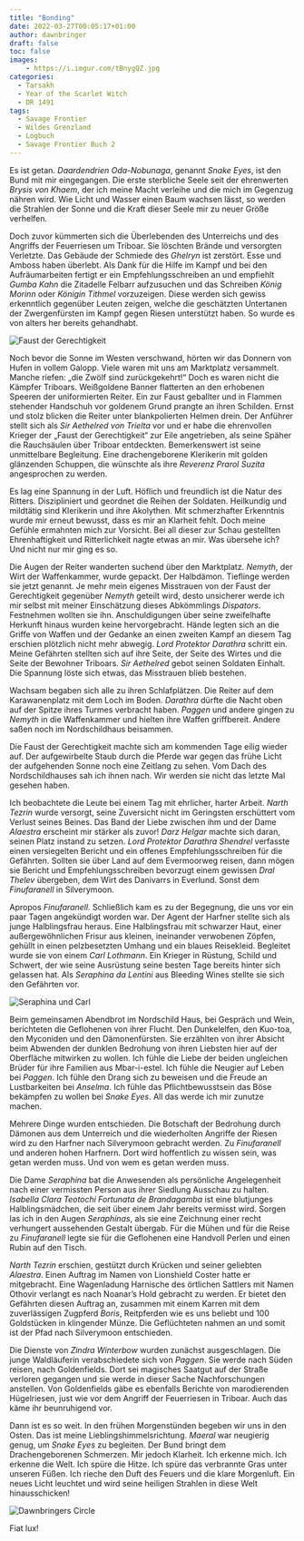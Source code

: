 ```yaml
---
title: "Bonding"
date: 2022-03-27T00:05:17+01:00
author: dawnbringer
draft: false
toc: false
images:
    - https://i.imgur.com/tBnygQZ.jpg
categories:
  - Tarsakh
  - Year of the Scarlet Witch
  - DR 1491
tags: 
  - Savage Frontier
  - Wildes Grenzland
  - Logbuch
  - Savage Frontier Buch 2
---
```


Es ist getan. *Daardendrien Oda-Nobunaga*, genannt *Snake Eyes*, ist den Bund mit mir eingegangen. Die erste sterbliche Seele seit der ehrenwerten *Brysis von Khaem*, der ich meine Macht verleihe und die mich im Gegenzug nähren wird. Wie Licht und Wasser einen Baum wachsen lässt, so werden die Strahlen der Sonne und die Kraft dieser Seele mir zu neuer Größe verhelfen.

Doch zuvor kümmerten sich die Überlebenden des Unterreichs und des Angriffs der Feuerriesen um Triboar. Sie löschten Brände und versorgten Verletzte. Das Gebäude der Schmiede des *Ghelryn* ist zerstört. Esse und Amboss haben überlebt. Als Dank für die Hilfe im Kampf und bei den Aufräumarbeiten fertigt er ein Empfehlungsschreiben an und empfiehlt *Gumba Kahn* die Zitadelle Felbarr aufzusuchen und das Schreiben *König Morinn* oder *Königin Tithmel* vorzuzeigen. Diese werden sich gewiss erkenntlich gegenüber Leuten zeigen, welche die geschätzten Untertanen der Zwergenfürsten im Kampf gegen Riesen unterstützt haben. So wurde es von alters her bereits gehandhabt.

![Faust der Gerechtigkeit](https://i.imgur.com/lXZZw4T.png)

Noch bevor die Sonne im Westen verschwand, hörten wir das Donnern von Hufen in vollem Galopp. Viele waren mit uns am Marktplatz versammelt. Manche riefen: „die Zwölf sind zurückgekehrt!“ Doch es waren nicht die Kämpfer Triboars. Weißgoldene Banner flatterten an den erhobenen Speeren der uniformierten Reiter. Ein zur Faust geballter und in Flammen stehender Handschuh vor goldenem Grund prangte an ihren Schilden. Ernst und stolz blicken die Reiter unter blankpolierten Helmen drein. Der Anführer stellt sich als *Sir Aethelred von Trielta* vor und er habe die ehrenvollen Krieger der „Faust der Gerechtigkeit“ zur Eile angetrieben, als seine Späher die Rauchsäulen über Triboar entdeckten. Bemerkenswert ist seine unmittelbare Begleitung. Eine drachengeborene Klerikerin mit golden glänzenden Schuppen, die wünschte als ihre *Reverenz Prarol Suzita* angesprochen zu werden.

Es lag eine Spannung in der Luft. Höflich und freundlich ist die Natur des Ritters. Diszipliniert und geordnet die Reihen der Soldaten. Heilkundig und mildtätig sind Klerikerin und ihre Akolythen. Mit schmerzhafter Erkenntnis wurde mir erneut bewusst, dass es mir an Klarheit fehlt. Doch meine Gefühle ermahnten mich zur Vorsicht. Bei all dieser zur Schau gestellten Ehrenhaftigkeit und Ritterlichkeit nagte etwas an mir. Was übersehe ich? Und nicht nur mir ging es so.

Die Augen der Reiter wanderten suchend über den Marktplatz. *Nemyth*, der Wirt der Waffenkammer, wurde gepackt. Der Halbdämon. Tieflinge werden sie jetzt genannt. Je mehr mein eigenes Misstrauen von der Faust der Gerechtigkeit gegenüber *Nemyth* geteilt wird, desto unsicherer werde ich mir selbst mit meiner Einschätzung dieses Abkömmlings *Dispators*. Festnehmen wollten sie ihn. Anschuldigungen über seine zweifelhafte Herkunft hinaus wurden keine hervorgebracht. Hände legten sich an die Griffe von Waffen und der Gedanke an einen zweiten Kampf an diesem Tag erschien plötzlich nicht mehr abwegig. *Lord Protektor Darathra* schritt ein. Meine Gefährten stellten sich auf ihre Seite, der Seite des Wirtes und die Seite der Bewohner Triboars. *Sir Aethelred* gebot seinen Soldaten Einhalt. Die Spannung löste sich etwas, das Misstrauen blieb bestehen.

Wachsam begaben sich alle zu ihren Schlafplätzen. Die Reiter auf dem Karawanenplatz mit dem Loch im Boden. *Darathra* dürfte die Nacht oben auf der Spitze ihres Turmes verbracht haben. *Paggen* und andere gingen zu *Nemyth* in die Waffenkammer und hielten ihre Waffen griffbereit. Andere saßen noch im Nordschildhaus beisammen.

Die Faust der Gerechtigkeit machte sich am kommenden Tage eilig wieder auf. Der aufgewirbelte Staub durch die Pferde war gegen das frühe Licht der aufgehenden Sonne noch eine Zeitlang zu sehen. Vom Dach des Nordschildhauses sah ich ihnen nach. Wir werden sie nicht das letzte Mal gesehen haben.

Ich beobachtete die Leute bei einem Tag mit ehrlicher, harter Arbeit. *Narth Tezrin* wurde versorgt, seine Zuversicht nicht im Geringsten erschüttert vom Verlust seines Beines. Das Band der Liebe zwischen ihm und der Dame *Alaestra* erscheint mir stärker als zuvor! *Darz Helgar* machte sich daran, seinen Platz instand zu setzen. *Lord Protektor Darathra Shendrel* verfasste einen versiegelten Bericht und ein offenes Empfehlungsschreiben für die Gefährten. Sollten sie über Land auf dem Evermoorweg reisen, dann mögen sie Bericht und Empfehlungsschreiben bevorzugt einem gewissen *Dral Thelev* übergeben, dem Wirt des Danivarrs in Everlund. Sonst dem *Finufaranell* in Silverymoon.

Apropos *Finufaranell*. Schließlich kam es zu der Begegnung, die uns vor ein paar Tagen angekündigt worden war. Der Agent der Harfner stellte sich als junge Halblingsfrau heraus. Eine Halblingsfrau mit schwarzer Haut, einer außergewöhnlichen Frisur aus kleinen, ineinander verwobenen Zöpfen, gehüllt in einen pelzbesetzten Umhang und ein blaues Reisekleid. Begleitet wurde sie von einem *Carl Lothmann*. Ein Krieger in Rüstung, Schild und Schwert, der wie seine Ausrüstung seine besten Tage bereits hinter sich gelassen hat. Als *Seraphina da Lentini* aus Bleeding Wines stellte sie sich den Gefährten vor.

![Seraphina und Carl](https://i.imgur.com/R8uYG0P.png)

Beim gemeinsamen Abendbrot im Nordschild Haus, bei Gespräch und Wein, berichteten die Geflohenen von ihrer Flucht. Den Dunkelelfen, den Kuo-toa, den Myconiden und den Dämonenfürsten. Sie erzählten von ihrer Absicht beim Abwenden der dunklen Bedrohung von ihren Liebsten hier auf der Oberfläche mitwirken zu wollen. Ich fühle die Liebe der beiden ungleichen Brüder für ihre Familien aus Mbar-i-estel. Ich fühle die Neugier auf Leben bei *Paggen*. Ich fühle den Drang sich zu beweisen und die Freude an Lustbarkeiten bei *Anselma*. Ich fühle das Pflichtbewusstsein das Böse bekämpfen zu wollen bei *Snake Eyes*. All das werde ich mir zunutze machen.

Mehrere Dinge wurden entschieden. Die Botschaft der Bedrohung durch Dämonen aus dem Unterreich und die wiederholten Angriffe der Riesen wird zu den Harfner nach Silverymoon gebracht werden. Zu *Finufaranell* und anderen hohen Harfnern. Dort wird hoffentlich zu wissen sein, was getan werden muss. Und von wem es getan werden muss.

Die Dame *Seraphina* bat die Anwesenden als persönliche Angelegenheit nach einer vermissten Person aus ihrer Siedlung Ausschau zu halten. *Isabella Clara Teotochi Fortunata de Brandagamba* ist eine blutjunges Halblingsmädchen, die seit über einem Jahr bereits vermisst wird. Sorgen las ich in den Augen *Seraphinas*, als sie eine Zeichnung einer recht verhungert aussehenden Gestalt übergab. Für die Mühen und für die Reise zu *Finufaranell* legte sie für die Geflohenen eine Handvoll Perlen und einen Rubin auf den Tisch.

*Narth Tezrin* erschien, gestützt durch Krücken und seiner geliebten *Alaestra*. Einen Auftrag im Namen von Lionshield Coster hatte er mitgebracht. Eine Wagenladung Harnische des örtlichen Sattlers mit Namen Othovir verlangt es nach Noanar’s Hold gebracht zu werden. Er bietet den Gefährten diesen Auftrag an, zusammen mit einem Karren mit dem zuverlässigen Zugpferd *Boris*, Reitpferden wie es uns beliebt und 100 Goldstücken in klingender Münze. Die Geflüchteten nahmen an und somit ist der Pfad nach Silverymoon entschieden.

Die Dienste von *Zindra Winterbow* wurden zunächst ausgeschlagen. Die junge Waldläuferin verabschiedete sich von *Paggen*. Sie werde nach Süden reisen, nach Goldenfields. Dort sei magisches Saatgut auf der Straße verloren gegangen und sie werde in dieser Sache Nachforschungen anstellen. Von Goldenfields gäbe es ebenfalls Berichte von marodierenden Hügelriesen, just wie vor dem Angriff der Feuerriesen in Triboar. Auch das käme ihr beunruhigend vor.

Dann ist es so weit. In den frühen Morgenstünden begeben wir uns in den Osten. Das ist meine Lieblingshimmelsrichtung. *Maeral* war neugierig genug, um *Snake Eyes* zu begleiten. Der Bund bringt dem Drachengeborenen Schmerzen. Mir jedoch Klarheit. Ich erkenne mich. Ich erkenne die Welt. Ich spüre die Hitze. Ich spüre das verbrannte Gras unter unseren Füßen. Ich rieche den Duft des Feuers und die klare Morgenluft. Ein neues Licht leuchtet und wird seine heiligen Strahlen in diese Welt hinausschicken!

![Dawnbringers Circle](https://i.imgur.com/oQuJn5o.png)

Fiat lux!